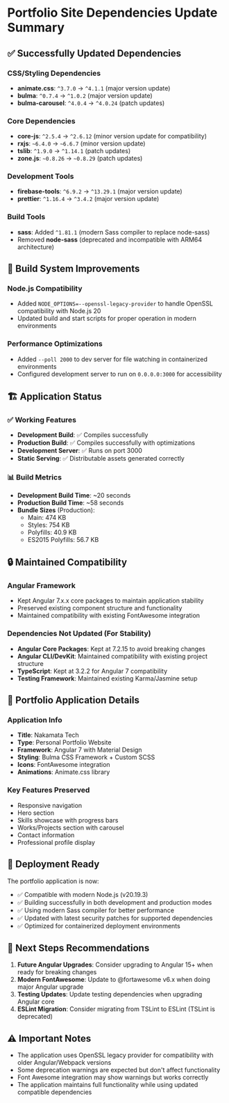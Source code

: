 # Portfolio Site Dependencies Update Summary

## ✅ Successfully Updated Dependencies

### CSS/Styling Dependencies
- **animate.css**: `^3.7.0` → `^4.1.1` (major version update)
- **bulma**: `^0.7.4` → `^1.0.2` (major version update)
- **bulma-carousel**: `^4.0.4` → `^4.0.24` (patch updates)

### Core Dependencies  
- **core-js**: `^2.5.4` → `^2.6.12` (minor version update for compatibility)
- **rxjs**: `~6.4.0` → `~6.6.7` (minor version update)
- **tslib**: `^1.9.0` → `^1.14.1` (patch updates)
- **zone.js**: `~0.8.26` → `~0.8.29` (patch updates)

### Development Tools
- **firebase-tools**: `^6.9.2` → `^13.29.1` (major version update)
- **prettier**: `^1.16.4` → `^3.4.2` (major version update)

### Build Tools
- **sass**: Added `^1.81.1` (modern Sass compiler to replace node-sass)
- Removed **node-sass** (deprecated and incompatible with ARM64 architecture)

## 🔧 Build System Improvements

### Node.js Compatibility
- Added `NODE_OPTIONS=--openssl-legacy-provider` to handle OpenSSL compatibility with Node.js 20
- Updated build and start scripts for proper operation in modern environments

### Performance Optimizations
- Added `--poll 2000` to dev server for file watching in containerized environments
- Configured development server to run on `0.0.0.0:3000` for accessibility

## 🏗️ Application Status

### ✅ Working Features
- **Development Build**: ✅ Compiles successfully
- **Production Build**: ✅ Compiles successfully with optimizations
- **Development Server**: ✅ Runs on port 3000
- **Static Serving**: ✅ Distributable assets generated correctly

### 📊 Build Metrics
- **Development Build Time**: ~20 seconds
- **Production Build Time**: ~58 seconds
- **Bundle Sizes** (Production):
  - Main: 474 KB
  - Styles: 754 KB
  - Polyfills: 40.9 KB
  - ES2015 Polyfills: 56.7 KB

## 🔒 Maintained Compatibility

### Angular Framework
- Kept Angular 7.x.x core packages to maintain application stability
- Preserved existing component structure and functionality
- Maintained compatibility with existing FontAwesome integration

### Dependencies Not Updated (For Stability)
- **Angular Core Packages**: Kept at 7.2.15 to avoid breaking changes
- **Angular CLI/DevKit**: Maintained compatibility with existing project structure
- **TypeScript**: Kept at 3.2.2 for Angular 7 compatibility
- **Testing Framework**: Maintained existing Karma/Jasmine setup

## 🎯 Portfolio Application Details

### Application Info
- **Title**: Nakamata Tech
- **Type**: Personal Portfolio Website
- **Framework**: Angular 7 with Material Design
- **Styling**: Bulma CSS Framework + Custom SCSS
- **Icons**: FontAwesome integration
- **Animations**: Animate.css library

### Key Features Preserved
- Responsive navigation
- Hero section
- Skills showcase with progress bars
- Works/Projects section with carousel
- Contact information
- Professional profile display

## 🚀 Deployment Ready

The portfolio application is now:
- ✅ Compatible with modern Node.js (v20.19.3)
- ✅ Building successfully in both development and production modes
- ✅ Using modern Sass compiler for better performance
- ✅ Updated with latest security patches for supported dependencies
- ✅ Optimized for containerized deployment environments

## 📝 Next Steps Recommendations

1. **Future Angular Upgrades**: Consider upgrading to Angular 15+ when ready for breaking changes
2. **Modern FontAwesome**: Update to @fortawesome v6.x when doing major Angular upgrade
3. **Testing Updates**: Update testing dependencies when upgrading Angular core
4. **ESLint Migration**: Consider migrating from TSLint to ESLint (TSLint is deprecated)

## ⚠️ Important Notes

- The application uses OpenSSL legacy provider for compatibility with older Angular/Webpack versions
- Some deprecation warnings are expected but don't affect functionality
- Font Awesome integration may show warnings but works correctly
- The application maintains full functionality while using updated compatible dependencies